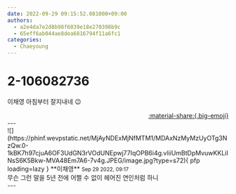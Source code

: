 ```yaml
---
date: 2022-09-29 09:15:52.081000+09:00
authors:
  - a2e4da7e2d8b98f6039e18e270398b9c
  - 65eff6ab044ae8dea6816794f11a6fc1
categories:
  - Chaeyoung
---
```


# 2-106082736

<div class="post-container" markdown="1">
<div class="content-container md-sidebar__scrollwrap" markdown="1">

이채영 아침부터 잘지내네 😉

</div>
</div>

<div style="text-align: right;" markdown="1">
<a href="https://weverse.io/fromis9/fanpost/2-106082736" style="text-align: right;">:material-share:{.big-emoji}</a>
</div>
---

<div class="comments-container md-sidebar__scrollwrap" markdown="1">
<div class="comment" markdown="1">
<div class='id-container' markdown="1">
![](https://phinf.wevpstatic.net/MjAyNDExMjNfMTM1/MDAxNzMyMzUyOTg3NzQw.0-1kBK7h97cjuA6OF3UdGN3rVOdUNEpwj77IqOPB6i4g.vliiUmBtDpMvuwKKLiINsS6K5Bkw-MVA48Em7A6-7v4g.JPEG/image.jpg?type=s72){ pfp loading=lazy }
**<span class="artist">이채영</span>** <small>Sep 29 2022, 09:17</small><br>
</div>
<div class='comment-body' markdown="1">
무슨 그런 말을 5년 전에 어쩔 수 없이 헤어진 연인처럼 하니
</div>
</div>
</div>
---
